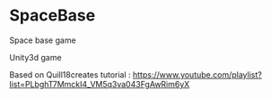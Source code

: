 # SpaceBase

Space base game

Unity3d game

Based on Quill18creates tutorial : https://www.youtube.com/playlist?list=PLbghT7MmckI4_VM5q3va043FgAwRim6yX 

